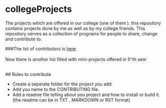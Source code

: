 # collegeProjects

The projects which are offered in our college (one of them ). this repository contains projects done by me as well as by my college friends. This repository serves as a collection of programs for people to share, change and contribute to.

###The list of contributors is [here](https://github.com/WiredProgrammers/collegeProjects/blob/master/CONTRIBUTING.md).
<br>
<br>
Now there is another list filled with mini-projects offered in 5^th sem

<br>
## Rules to contribute

+ Create a seperate folder for the project you add.
+ Add you name to the CONTRIBUTING file.
+ Add a readme file telling about you project and how to install or build it. (the readme can be in TXT , MARKDOWN or RST format)

